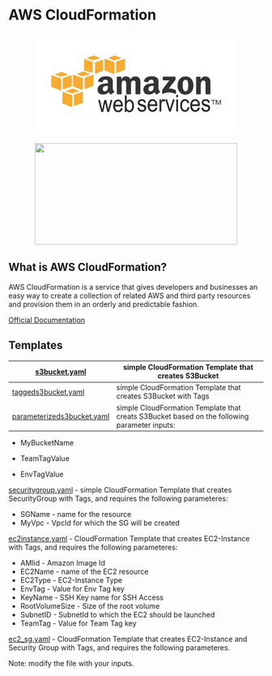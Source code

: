 # AWS CloudFormation

<p align="center">
  <img width="400" height="200" src="img/aws.gif">
</p>

<p align="center">
  <img width="400" height="200" src="img/CloudFormation.png">
</p>

## What is AWS CloudFormation?

AWS CloudFormation is a service that gives developers and businesses an easy way to create a collection of related AWS and third party resources and provision them in an orderly and predictable fashion.

[Official Documentation](https://docs.aws.amazon.com/AWSCloudFormation/latest/UserGuide/Welcome.html)


## Templates
| [s3bucket.yaml](templates/s3bucket.yaml) | simple CloudFormation Template that creates S3Bucket |
| ------------ | ------------ |
| [taggeds3bucket.yaml](templates/taggeds3bucket.yaml) | simple CloudFormation Template that creates S3Bucket with Tags |
| [parameterizeds3bucket.yaml](templates/parameterizeds3bucket.yaml) | simple CloudFormation Template that creats S3Bucket based on the following parameter inputs: |

* MyBucketName   

* TeamTagValue

* EnvTagValue 

[securitygroup.yaml](templates/securitygroup.yaml) - simple CloudFormation Template that creates SecurityGroup with Tags, and requires the following parameteres: 

* SGName  - name for the resource
* MyVpc   - VpcId for which the SG will be created

[ec2instance.yaml](templates/ec2instance.yaml) - CloudFormation Template that creates EC2-Instance with Tags, and requires the following parameteres: 

* AMIid - Amazon Image Id
* EC2Name - name of the EC2 resource
* EC2Type - EC2-Instance Type
* EnvTag - Value for Env Tag key
* KeyName - SSH Key name for SSH Access
* RootVolumeSize - Size of the root volume
* SubnetID - SubnetId to which the EC2 should be launched
* TeamTag - Value for Team Tag key

[ec2_sg.yaml](templates/ec2_sg.yaml) - CloudFormation Template that creates EC2-Instance and Security Group with Tags, and requires the following parameteres. 

Note: modify the file with your inputs. 
